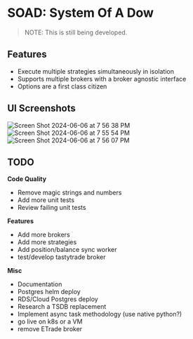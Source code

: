 # SOAD: System Of A Dow

> NOTE: This is still being developed.

## Features

- Execute multiple strategies simultaneously in isolation
- Supports multiple brokers with a broker agnostic interface
- Options are a first class citizen

## UI Screenshots
![Screen Shot 2024-06-06 at 7 56 38 PM](https://github.com/r0fls/soad/assets/1858004/0e214dd5-c157-47cc-a48f-2ec0f37a7b33)
![Screen Shot 2024-06-06 at 7 55 54 PM](https://github.com/r0fls/soad/assets/1858004/65c4774d-fb49-4452-936c-f5148f958d26)
![Screen Shot 2024-06-06 at 7 56 07 PM](https://github.com/r0fls/soad/assets/1858004/24401792-b0b0-4d2e-b2db-15827cb71b0a)


## TODO


**Code Quality**
- Remove magic strings and numbers
- Add more unit tests
- Review failing unit tests


**Features**
- Add more brokers
- Add more strategies
- Add position/balance sync worker
- test/develop tastytrade broker

**Misc**
- Documentation
- Postgres helm deploy
- RDS/Cloud Postgres deploy
- Research a TSDB replacement
- Implement async task methodology (use native python?)
- go live on k8s or a VM
- remove ETrade broker
